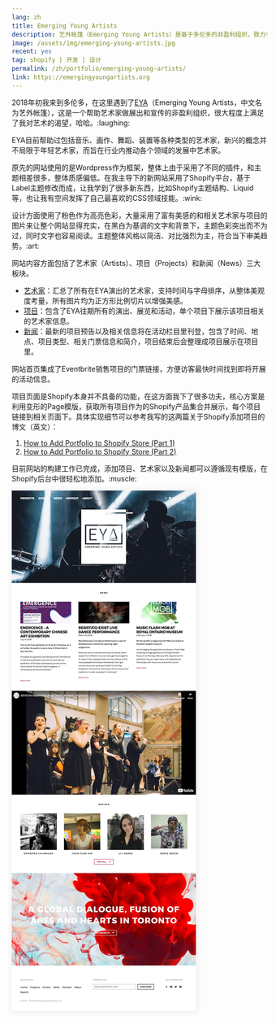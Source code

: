 ```yaml
---
lang: zh
title: Emerging Young Artists
description: 艺外帐篷（Emerging Young Artists）是基于多伦多的非盈利组织，致力于通过艺术发展和展出来促进社区新新锐艺术家的作品
image: /assets/img/emerging-young-artists.jpg
recent: yes
tag: shopify | 开发 | 设计
permalink: /zh/portfolio/emerging-young-artists/
link: https://emergingyoungartists.org
---
```


<div class="row">
    <div class="7u 12u$(medium) 12u$(small)">
        <p>2018年初我来到多伦多，在这里遇到了<a href="https://emergingyoungartists.org" target="_blank">EYA</a>（Emerging Young Artists，中文名为艺外帐篷），这是一个帮助艺术家做展出和宣传的非盈利组织，很大程度上满足了我对艺术的渴望，哈哈。:laughing:</p>
        <p>EYA目前帮助过包括音乐、画作、舞蹈、装置等各种类型的艺术家，新兴的概念并不局限于年轻艺术家，而旨在行业内推动各个领域的发展中艺术家。</p>
        <p>原先的网站使用的是Wordpress作为框架，整体上由于采用了不同的插件，和主题相差很多，整体质感偏低。在我主导下的新网站采用了Shopify平台，基于Label主题修改而成，让我学到了很多新东西，比如Shopify主题结构、Liquid等，也让我有空间发挥了自己最喜欢的CSS领域技能。:wink:</p>
        <p>设计方面使用了粉色作为高亮色彩，大量采用了富有美感的和相关艺术家与项目的图片来让整个网站显得充实，在黑白为基调的文字和背景下，主题色彩突出而不为过，同时文字也容易阅读。主题整体风格以简洁、对比强烈为主，符合当下审美趋势。:art:</p>
        <p>网站内容方面包括了艺术家（Artists）、项目（Projects）和新闻（News）三大板块。</p>
        <ul>
            <li><a href="https://emergingyoungartists.org/collections/artists" target="_blank">艺术家</a>：汇总了所有在EYA演出的艺术家，支持时间与字母排序，从整体美观度考量，所有图片均为正方形比例切片以增强美感。</li>
            <li><a href="https://emergingyoungartists.org/pages/projects" target="_blank">项目</a>：包含了EYA往期所有的演出、展览和活动，单个项目下展示该项目相关的艺术家信息。</li>
            <li><a href="https://emergingyoungartists.org/blogs/news" target="_blank">新闻</a>：最新的项目预告以及相关信息将在活动栏目里刊登，包含了时间、地点、项目类型、相关门票信息和简介，项目结束后会整理成项目展示在项目里。</li>
        </ul>
        <p>网站首页集成了Eventbrite销售项目的门票链接，方便访客最快时间找到即将开展的活动信息。</p>
        <p>项目页面是Shopify本身并不具备的功能，在这方面我下了很多功夫，核心方案是利用变形的Page模版，获取所有项目作为的Shopify产品集合并展示，每个项目链接到相关页面下。具体实现细节可以参考我写的这两篇关于Shopify添加项目的博文（英文）：</p>
        <ol>
            <li><a href="{% post_url 2018-03-18-how-to-add-portfolio-to-shopify-store-part-1 %}">How to Add Portfolio to Shopify Store (Part 1)</a></li>
            <li><a href="{% post_url 2018-04-15-how-to-add-portfolio-to-shopify-store-part-2 %}">How to Add Portfolio to Shopify Store (Part 2)</a></li>
        </ol>
        <p>目前网站的构建工作已完成，添加项目、艺术家以及新闻都可以遵循现有模版，在Shopify后台中很轻松地添加。:muscle:</p>
    </div>
	<div class="5u$ 12u$(medium) 12u$(small) marvel">
	    <img src="/assets/img/emerging-young-artists-full-page.jpg" style="box-shadow: 1px 1px 10px 4px rgba(0,0,0,0.05);" alt="Emerging Young Artists网页整夜截图" />
    </div>
</div>
